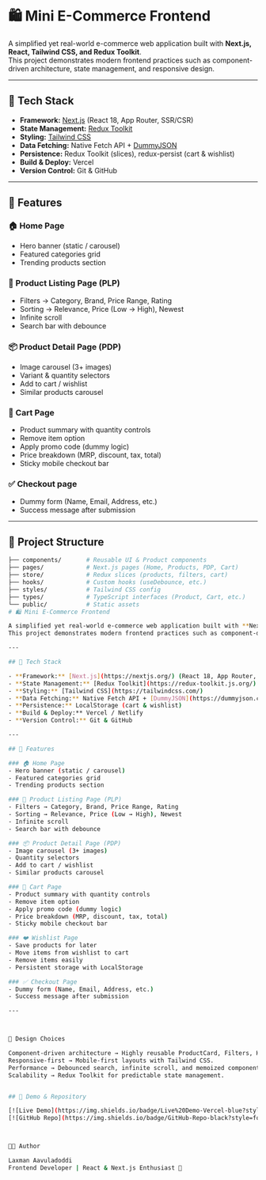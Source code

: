 # 🛍️ Mini E-Commerce Frontend

A simplified yet real-world e-commerce web application built with **Next.js, React, Tailwind CSS, and Redux Toolkit**.  
This project demonstrates modern frontend practices such as component-driven architecture, state management, and responsive design.

---

## 🚀 Tech Stack

- **Framework:** [Next.js](https://nextjs.org/) (React 18, App Router, SSR/CSR)
- **State Management:** [Redux Toolkit](https://redux-toolkit.js.org/)
- **Styling:** [Tailwind CSS](https://tailwindcss.com/)  
- **Data Fetching:** Native Fetch API + [DummyJSON](https://dummyjson.com/products)  
- **Persistence:** Redux Toolkit (slices), redux-persist (cart & wishlist)
- **Build & Deploy:** Vercel  
- **Version Control:** Git & GitHub

---

## 📌 Features

### 🏠 Home Page
- Hero banner (static / carousel)  
- Featured categories grid  
- Trending products section  

### 📃 Product Listing Page (PLP)
- Filters → Category, Brand, Price Range, Rating  
- Sorting → Relevance, Price (Low → High), Newest  
- Infinite scroll  
- Search bar with debounce  

### 📦 Product Detail Page (PDP)
- Image carousel (3+ images)  
- Variant & quantity selectors  
- Add to cart / wishlist  
- Similar products carousel  

### 🛒 Cart Page
- Product summary with quantity controls  
- Remove item option  
- Apply promo code (dummy logic)  
- Price breakdown (MRP, discount, tax, total)  
- Sticky mobile checkout bar  

### ✅ Checkout page
- Dummy form (Name, Email, Address, etc.)  
- Success message after submission  

---

## 📂 Project Structure

```bash
├── components/       # Reusable UI & Product components
├── pages/            # Next.js pages (Home, Products, PDP, Cart)
├── store/            # Redux slices (products, filters, cart)
├── hooks/            # Custom hooks (useDebounce, etc.)
├── styles/           # Tailwind CSS config
├── types/            # TypeScript interfaces (Product, Cart, etc.)
└── public/           # Static assets
# 🛍️ Mini E-Commerce Frontend

A simplified yet real-world e-commerce web application built with **Next.js, React, Tailwind CSS, and Redux Toolkit**.  
This project demonstrates modern frontend practices such as component-driven architecture, state management, and responsive design.

---

## 🚀 Tech Stack

- **Framework:** [Next.js](https://nextjs.org/) (React 18, App Router, SSR/CSR)
- **State Management:** [Redux Toolkit](https://redux-toolkit.js.org/)
- **Styling:** [Tailwind CSS](https://tailwindcss.com/)  
- **Data Fetching:** Native Fetch API + [DummyJSON](https://dummyjson.com/products)  
- **Persistence:** LocalStorage (cart & wishlist)
- **Build & Deploy:** Vercel / Netlify  
- **Version Control:** Git & GitHub

---

## 📌 Features

### 🏠 Home Page
- Hero banner (static / carousel)  
- Featured categories grid  
- Trending products section  

### 📃 Product Listing Page (PLP)
- Filters → Category, Brand, Price Range, Rating  
- Sorting → Relevance, Price (Low → High), Newest  
- Infinite scroll  
- Search bar with debounce  

### 📦 Product Detail Page (PDP)
- Image carousel (3+ images)  
- Quantity selectors  
- Add to cart / wishlist  
- Similar products carousel  

### 🛒 Cart Page
- Product summary with quantity controls  
- Remove item option  
- Apply promo code (dummy logic)  
- Price breakdown (MRP, discount, tax, total)  
- Sticky mobile checkout bar  

### ❤️ Wishlist Page
- Save products for later  
- Move items from wishlist to cart  
- Remove items easily  
- Persistent storage with LocalStorage  

### ✅ Checkout Page
- Dummy form (Name, Email, Address, etc.)  
- Success message after submission  

---



🎨 Design Choices

Component-driven architecture → Highly reusable ProductCard, Filters, Header, WishlistItem etc.
Responsive-first → Mobile-first layouts with Tailwind CSS.
Performance → Debounced search, infinite scroll, and memoized components.
Scalability → Redux Toolkit for predictable state management.


## 🔗 Demo & Repository

[![Live Demo](https://img.shields.io/badge/Live%20Demo-Vercel-blue?style=for-the-badge&logo=vercel)](https://mini-e-commerce-fe.vercel.app/)
[![GitHub Repo](https://img.shields.io/badge/GitHub-Repo-black?style=for-the-badge&logo=github)](https://github.com/laxman939/Mini-E-commerce)



👨‍💻 Author

Laxman Aavuladoddi
Frontend Developer | React & Next.js Enthusiast 🚀
